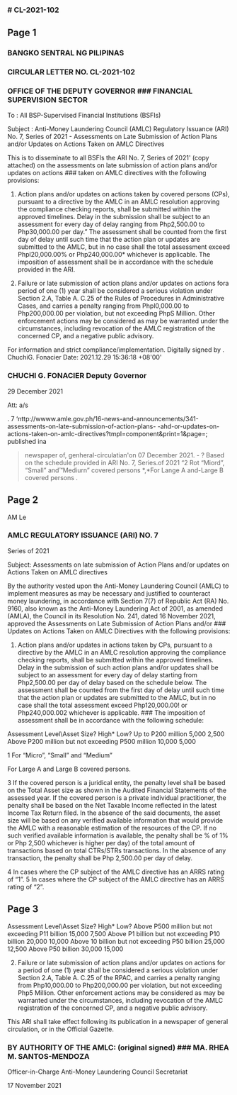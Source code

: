 ### # CL-2021-102

## Page 1

### BANGKO SENTRAL NG PILIPINAS

### CIRCULAR LETTER NO. CL-2021-102

### OFFICE OF THE DEPUTY GOVERNOR ### FINANCIAL SUPERVISION SECTOR

To : All BSP-Supervised Financial Institutions (BSFIs)

Subject : Anti-Money Laundering Council (AMLC) Regulatory Issuance (ARI) No. 7, Series of 2021 - Assessments on Late Submission of Action Plans and/or Updates on Actions Taken on AMLC Directives

This is to disseminate to all BSFls the ARI No. 7, Series of 2021' (copy attached) on the assessments on late submission of action plans and/or updates on actions ### taken on AMLC directives with the following provisions:

1. Action plans and/or updates on actions taken by covered persons (CPs), pursuant to a directive by the AMLC in an AMLC resolution approving the compliance checking reports, shall be submitted within the approved timelines. Delay in the submission shall be subject to an assessment for every day of delay ranging from Php2,500.00 to Php30,000.00 per day.” The assessment shall be counted from the first day of delay until such time that the action plan or updates are submitted to the AMLC, but in no case shall the total assessment exceed Phpl20,000.00% or Php240,000.00* whichever is applicable. The imposition of assessment shall be in accordance with the schedule provided in the ARI.

2. Failure or late submission of action plans and/or updates on actions fora period of one (1) year shall be considered a serious violation under Section 2.A, Table A. C.25 of the Rules of Procedures in Administrative Cases, and carries a penalty ranging from Phpl0,000.00 to Php200,000.00 per violation, but not exceeding PhpS Million. Other enforcement actions may be considered as may be warranted under the circumstances, including revocation of the AMLC registration of the concerned CP, and a negative public advisory.

For information and strict compliance/implementation. Digitally signed by . ChuchiG. Fonacier Date: 2021.12.29 15:36:18 +08'00'

### CHUCHI G. FONACIER Deputy Governor

29 December 2021

Att: a/s

. 7 ‘nttp://wwww.amle.gov.ph/16-news-and-announcements/341-assessments-on-late-submission-of-action-plans- -ahd-or-updates-on-actions-taken-on-amlc-directives?tmpl=component&print=1&page=; published ina

> newspaper of, genheral-circulatian'on 07 December 2021. - ? Based on the schedule provided in ARI No. 7, Series.of 2021 “2 Rot “Miord”, “Small” and™Mediurn” covered persons *,*For Lange A and-Large B covered persons .

## Page 2

AM Le

### AMLC REGULATORY ISSUANCE (ARI) NO. 7

Series of 2021

Subject: Assessments on late submission of Action Plans and/or updates on Actions Taken on AMLC directives

By the authority vested upon the Anti-Money Laundering Council (AMLC) to implement measures as may be necessary and justified to counteract money laundering, in accordance with Section 7(7) of Republic Act (RA) No. 9160, also known as the Anti-Money Laundering Act of 2001, as amended (AMLA), the Council in its Resolution No. 241, dated 16 November 2021, approved the Assessments on Late Submission of Action Plans and/or ### Updates on Actions Taken on AMLC Directives with the following provisions:

1) Action plans and/or updates in actions taken by CPs, pursuant to a directive by the AMLC in an AMLC resolution approving the compliance checking reports, shall be submitted within the approved timelines. Delay in the submission of such action plans and/or updates shall be subject to an assessment for every day of delay starting from Php2,500.00 per day of delay based on the schedule below. The assessment shall be counted from the first day of delay until such time that the action plan or updates are submitted to the AMLC, but in no case shall the total assessment exceed Php120,000.00! or Php240,000.002 whichever is applicable. ### The imposition of assessment shall be in accordance with the following schedule:

Assessment Level\Asset Size? High* Low? Up to P200 million 5,000 2,500 Above P200 million but not exceeding P500 million 10,000 5,000

1 For “Micro”, “Small” and “Medium”

For Large A and Large B covered persons.

3 If the covered person is a juridical entity, the penalty level shall be based on the Total Asset size as shown in the Audited Financial Statements of the assessed year. If the covered person is a private individual practitioner, the penalty shall be based on the Net Taxable Income reflected in the latest Income Tax Return filed. In the absence of the said documents, the asset size will be based on any verified available information that would provide the AMLC with a reasonable estimation of the resources of the CP. If no such verified available information is available, the penalty shall be % of 1% or Php 2,500 whichever is higher per day) of the total amount of transactions based on total CTRs/STRs transactions. In the absence of any transaction, the penalty shall be Php 2,500.00 per day of delay.

4 In cases where the CP subject of the AMLC directive has an ARRS rating of “1”. 5 In cases where the CP subject of the AMLC directive has an ARRS rating of “2”.

## Page 3

Assessment Level\Asset Size? High* Low? Above P500 million but not exceeding P11 billion 15,000 7,500 Above P1 billion but not exceeding P10 billion 20,000 10,000 Above 10 billion but not exceeding P50 billion 25,000 12,500 Above P50 billion 30,000 15,000

2) Failure or late submission of action plans and/or updates on actions for a period of one (1) year shall be considered a serious violation under Section 2.A, Table A. C.25 of the RPAC, and carries a penalty ranging from Php10,000.00 to Php200,000.00 per violation, but not exceeding Php5 Million. Other enforcement actions may be considered as may be warranted under the circumstances, including revocation of the AMLC registration of the concerned CP, and a negative public advisory.

This ARI shall take effect following its publication in a newspaper of general circulation, or in the Official Gazette.

### BY AUTHORITY OF THE AMLC: (original signed) ### MA. RHEA M. SANTOS-MENDOZA

Officer-in-Charge Anti-Money Laundering Council Secretariat

17 November 2021 
